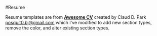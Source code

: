 #Resume

Resume templates are from [**Awesome CV**](https://github.com/posquit0/Awesome-CV) created by Claud D. Park <posquit0.bj@gmail.com> which I've modified to add new section types, remove the color, and alter existing section types.